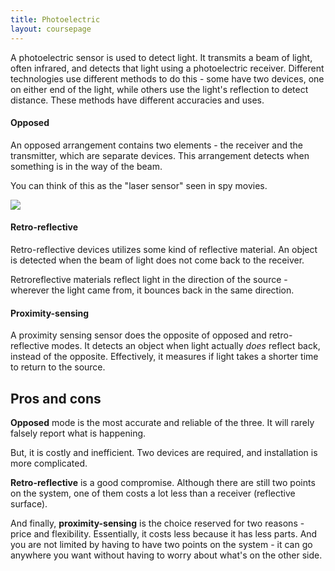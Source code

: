 ```yaml
---
title: Photoelectric
layout: coursepage
---
```


A photoelectric sensor is used to detect light. It transmits a beam of light, often infrared, and detects that light using a photoelectric receiver. Different technologies use different methods to do this - some have two devices, one on either end of the light, while others use the light's reflection to detect distance. These methods have different accuracies and uses.

#### Opposed
An opposed arrangement contains two elements - the receiver and the transmitter, which are separate devices. This arrangement detects when something is in the way of the beam.

You can think of this as the "laser sensor" seen in spy movies.

![](http://blogs.lt.vt.edu/blorg/files/2012/04/GetSmartLaser1-300x225.jpg)

#### Retro-reflective
Retro-reflective devices utilizes some kind of reflective material. An object is detected when the beam of light does not come back to the receiver.

Retroreflective materials reflect light in the direction of the source - wherever the light came from, it bounces back in the same direction.

#### Proximity-sensing
A proximity sensing sensor does the opposite of opposed and retro-reflective modes. It detects an object when light actually *does* reflect back, instead of the opposite. Effectively, it measures if light takes a shorter time to return to the source.

## Pros and cons
**Opposed** mode is the most accurate and reliable of the three. It will rarely falsely report what is happening.

But, it is costly and inefficient. Two devices are required, and installation is more complicated.

**Retro-reflective** is a good compromise. Although there are still two points on the system, one of them costs a lot less than a receiver (reflective surface).

And finally, **proximity-sensing** is the choice reserved for two reasons - price and flexibility. Essentially, it costs less because it has less parts. And you are not limited by having to have two points on the system - it can go anywhere you want without having to worry about what's on the other side.
